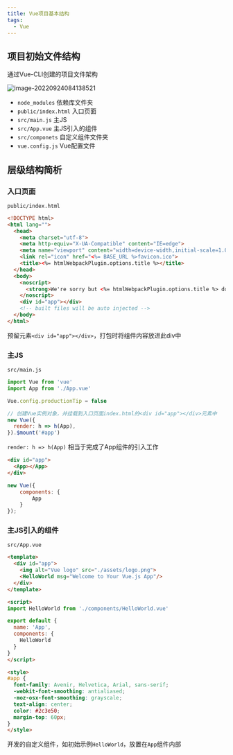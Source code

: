 ```yaml
---
title: Vue项目基本结构
tags: 
  - Vue
---
```


## 项目初始文件结构

通过Vue-CLI创建的项目文件架构

<!--more-->

![image-20220924084138521](https://oliver-blog.oss-cn-shenzhen.aliyuncs.com/20220924084204.png)

* `node_modules` 依赖库文件夹
* `public/index.html` 入口页面
* `src/main.js` 主JS
* `src/App.vue`  主JS引入的组件
* `src/componets` 自定义组件文件夹
* `vue.config.js` Vue配置文件



## 层级结构简析

### 入口页面

`public/index.html`

```html
<!DOCTYPE html>
<html lang="">
  <head>
    <meta charset="utf-8">
    <meta http-equiv="X-UA-Compatible" content="IE=edge">
    <meta name="viewport" content="width=device-width,initial-scale=1.0">
    <link rel="icon" href="<%= BASE_URL %>favicon.ico">
    <title><%= htmlWebpackPlugin.options.title %></title>
  </head>
  <body>
    <noscript>
      <strong>We're sorry but <%= htmlWebpackPlugin.options.title %> doesn't work properly without JavaScript enabled. Please enable it to continue.</strong>
    </noscript>
    <div id="app"></div>
    <!-- built files will be auto injected -->
  </body>
</html>
```

预留元素`<div id="app"></div>`，打包时将组件内容放进此div中

### 主JS

`src/main.js`

```js
import Vue from 'vue'
import App from './App.vue'

Vue.config.productionTip = false

// 创建Vue实例对象，并挂载到入口页面index.html的<div id="app"></div>元素中
new Vue({
  render: h => h(App),
}).$mount('#app')
```

`render: h => h(App)` 相当于完成了App组件的引入工作

```html
<div id="app">
  <App></App>
</div>
```

```js
new Vue({
    components: {
        App
    }
});
```

### 主JS引入的组件

`src/App.vue`

```html
<template>
  <div id="app">
    <img alt="Vue logo" src="./assets/logo.png">
    <HelloWorld msg="Welcome to Your Vue.js App"/>
  </div>
</template>

<script>
import HelloWorld from './components/HelloWorld.vue'

export default {
  name: 'App',
  components: {
    HelloWorld
  }
}
</script>

<style>
#app {
  font-family: Avenir, Helvetica, Arial, sans-serif;
  -webkit-font-smoothing: antialiased;
  -moz-osx-font-smoothing: grayscale;
  text-align: center;
  color: #2c3e50;
  margin-top: 60px;
}
</style>
```

开发的自定义组件，如初始示例`HelloWorld`，放置在`App`组件内部